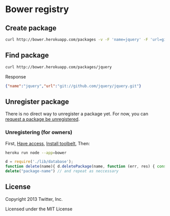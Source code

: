 # Bower registry


## Create package
```bash
curl http://bower.herokuapp.com/packages -v -F 'name=jquery' -F 'url=git://github.com/jquery/jquery.git'
```
## Find package
```bash
curl http://bower.herokuapp.com/packages/jquery
```
Response
```json
{"name":"jquery","url":"git://github.com/jquery/jquery.git"}
```
## Unregister package

There is no direct way to unregister a package yet. For now, you can [request a
package be unregistered](https://github.com/bower/bower/issues/120).

### Unregistering (for owners)

First, [Have access](https://dashboard.heroku.com/apps/bower/access), [Install toolbelt](https://toolbelt.heroku.com/), Then:
```sh
heroku run node --app=bower
```
```js
d = require('./lib/database');
function delete(name){ d.deletePackage(name, function (err, res) { console.log('error: ', err); console.log("result: ", res); }); }
delete("package-name") // and repeat as neccessary
```

## License

Copyright 2013 Twitter, Inc.

Licensed under the MIT License
